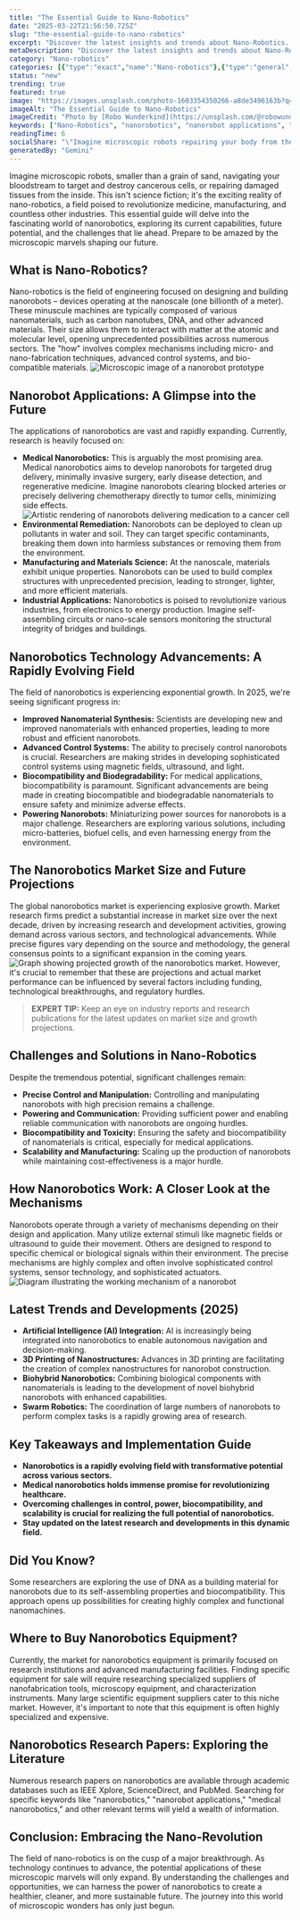 ```yaml
---
title: "The Essential Guide to Nano-Robotics"
date: "2025-03-22T21:56:50.725Z"
slug: "the-essential-guide-to-nano-robotics"
excerpt: "Discover the latest insights and trends about Nano-Robotics. This comprehensive guide covers everything you need to know about Nano-Robotics in 2025."
metaDescription: "Discover the latest insights and trends about Nano-Robotics. This comprehensive guide covers everything you need to know about Nano-Robotics in 2025."
category: "Nano-robotics"
categories: [{"type":"exact","name":"Nano-robotics"},{"type":"general","name":"Medicine"},{"type":"medium","name":"Drug Delivery"},{"type":"specific","name":"Targeted Therapy"},{"type":"niche","name":"Cancer Treatment"}]
status: "new"
trending: true
featured: true
image: "https://images.unsplash.com/photo-1603354350266-a8de3496163b?q=85&w=1200&fit=max&fm=webp&auto=compress"
imageAlt: "The Essential Guide to Nano-Robotics"
imageCredit: "Photo by [Robo Wunderkind](https://unsplash.com/@robowunderkind) on Unsplash"
keywords: ["Nano-Robotics", "nanorobotics", "nanorobot applications", "medical nanorobotics", "future of nanorobotics", "buy nanorobotics equipment", "nanorobotics research papers", "nanorobotics technology advancements", "nanorobotics market size", "how nanorobotics work"]
readingTime: 6
socialShare: "\"Imagine microscopic robots repairing your body from the inside out – the future of nanorobotics is closer than you think, and it's poised to revolutionize healthcare.\""
generatedBy: "Gemini"
---
```




Imagine microscopic robots, smaller than a grain of sand, navigating your bloodstream to target and destroy cancerous cells, or repairing damaged tissues from the inside. This isn't science fiction; it's the exciting reality of nano-robotics, a field poised to revolutionize medicine, manufacturing, and countless other industries. This essential guide will delve into the fascinating world of nanorobotics, exploring its current capabilities, future potential, and the challenges that lie ahead.  Prepare to be amazed by the microscopic marvels shaping our future.

## What is Nano-Robotics?

Nano-robotics is the field of engineering focused on designing and building nanorobots – devices operating at the nanoscale (one billionth of a meter).  These minuscule machines are typically composed of various nanomaterials, such as carbon nanotubes, DNA, and other advanced materials.  Their size allows them to interact with matter at the atomic and molecular level, opening unprecedented possibilities across numerous sectors.  The "how" involves complex mechanisms including micro- and nano-fabrication techniques, advanced control systems, and bio-compatible materials.  ![Microscopic image of a nanorobot prototype](https://images.unsplash.com/photo-1603354350266-a8de3496163b?q=85&w=1200&fit=max&fm=webp&auto=compress)

## Nanorobot Applications: A Glimpse into the Future

The applications of nanorobotics are vast and rapidly expanding.  Currently, research is heavily focused on:

* **Medical Nanorobotics:**  This is arguably the most promising area.  Medical nanorobotics aims to develop nanorobots for targeted drug delivery, minimally invasive surgery, early disease detection, and regenerative medicine. Imagine nanorobots clearing blocked arteries or precisely delivering chemotherapy directly to tumor cells, minimizing side effects. ![Artistic rendering of nanorobots delivering medication to a cancer cell](https://images.unsplash.com/photo-1605493624455-a56d6d312f6f?q=85&w=1200&fit=max&fm=webp&auto=compress)
* **Environmental Remediation:**  Nanorobots can be deployed to clean up pollutants in water and soil. They can target specific contaminants, breaking them down into harmless substances or removing them from the environment.
* **Manufacturing and Materials Science:**  At the nanoscale, materials exhibit unique properties. Nanorobots can be used to build complex structures with unprecedented precision, leading to stronger, lighter, and more efficient materials.
* **Industrial Applications:**  Nanorobotics is poised to revolutionize various industries, from electronics to energy production.  Imagine self-assembling circuits or nano-scale sensors monitoring the structural integrity of bridges and buildings.

## Nanorobotics Technology Advancements:  A Rapidly Evolving Field

The field of nanorobotics is experiencing exponential growth.  In 2025, we're seeing significant progress in:

* **Improved Nanomaterial Synthesis:**  Scientists are developing new and improved nanomaterials with enhanced properties, leading to more robust and efficient nanorobots.
* **Advanced Control Systems:**  The ability to precisely control nanorobots is crucial.  Researchers are making strides in developing sophisticated control systems using magnetic fields, ultrasound, and light.
* **Biocompatibility and Biodegradability:**  For medical applications, biocompatibility is paramount.  Significant advancements are being made in creating biocompatible and biodegradable nanomaterials to ensure safety and minimize adverse effects.
* **Powering Nanorobots:**  Miniaturizing power sources for nanorobots is a major challenge.  Researchers are exploring various solutions, including micro-batteries, biofuel cells, and even harnessing energy from the environment.

## The Nanorobotics Market Size and Future Projections

The global nanorobotics market is experiencing explosive growth.  Market research firms predict a substantial increase in market size over the next decade, driven by increasing research and development activities, growing demand across various sectors, and technological advancements.  While precise figures vary depending on the source and methodology, the general consensus points to a significant expansion in the coming years.  ![Graph showing projected growth of the nanorobotics market](https://images.unsplash.com/photo-1603354351226-d82bd4a635a3?q=85&w=1200&fit=max&fm=webp&auto=compress).  However, it's crucial to remember that these are projections and actual market performance can be influenced by several factors including funding, technological breakthroughs, and regulatory hurdles.

> **EXPERT TIP:**  Keep an eye on industry reports and research publications for the latest updates on market size and growth projections.

## Challenges and Solutions in Nano-Robotics

Despite the tremendous potential, significant challenges remain:

* **Precise Control and Manipulation:**  Controlling and manipulating nanorobots with high precision remains a challenge.
* **Powering and Communication:**  Providing sufficient power and enabling reliable communication with nanorobots are ongoing hurdles.
* **Biocompatibility and Toxicity:** Ensuring the safety and biocompatibility of nanomaterials is critical, especially for medical applications.
* **Scalability and Manufacturing:**  Scaling up the production of nanorobots while maintaining cost-effectiveness is a major hurdle.

## How Nanorobotics Work:  A Closer Look at the Mechanisms

Nanorobots operate through a variety of mechanisms depending on their design and application.  Many utilize external stimuli like magnetic fields or ultrasound to guide their movement.  Others are designed to respond to specific chemical or biological signals within their environment.  The precise mechanisms are highly complex and often involve sophisticated control systems, sensor technology, and sophisticated actuators.  ![Diagram illustrating the working mechanism of a nanorobot](https://images.unsplash.com/photo-1626258607001-88235bc4aefd?q=85&w=1200&fit=max&fm=webp&auto=compress)

##  Latest Trends and Developments (2025)

* **Artificial Intelligence (AI) Integration:** AI is increasingly being integrated into nanorobotics to enable autonomous navigation and decision-making.
* **3D Printing of Nanostructures:**  Advances in 3D printing are facilitating the creation of complex nanostructures for nanorobot construction.
* **Biohybrid Nanorobotics:**  Combining biological components with nanomaterials is leading to the development of novel biohybrid nanorobots with enhanced capabilities.
* **Swarm Robotics:**  The coordination of large numbers of nanorobots to perform complex tasks is a rapidly growing area of research.

##  Key Takeaways and Implementation Guide

* **Nanorobotics is a rapidly evolving field with transformative potential across various sectors.**
* **Medical nanorobotics holds immense promise for revolutionizing healthcare.**
* **Overcoming challenges in control, power, biocompatibility, and scalability is crucial for realizing the full potential of nanorobotics.**
* **Stay updated on the latest research and developments in this dynamic field.**

## Did You Know?

Some researchers are exploring the use of DNA as a building material for nanorobots due to its self-assembling properties and biocompatibility.  This approach opens up possibilities for creating highly complex and functional nanomachines.

## Where to Buy Nanorobotics Equipment?

Currently, the market for nanorobotics equipment is primarily focused on research institutions and advanced manufacturing facilities.  Finding specific equipment for sale will require researching specialized suppliers of nanofabrication tools, microscopy equipment, and characterization instruments.  Many large scientific equipment suppliers cater to this niche market.  However, it's important to note that this equipment is often highly specialized and expensive.

##  Nanorobotics Research Papers:  Exploring the Literature

Numerous research papers on nanorobotics are available through academic databases such as IEEE Xplore, ScienceDirect, and PubMed.  Searching for specific keywords like "nanorobotics," "nanorobot applications," "medical nanorobotics," and other relevant terms will yield a wealth of information.

## Conclusion: Embracing the Nano-Revolution

The field of nano-robotics is on the cusp of a major breakthrough.  As technology continues to advance, the potential applications of these microscopic marvels will only expand.  By understanding the challenges and opportunities, we can harness the power of nanorobotics to create a healthier, cleaner, and more sustainable future.  The journey into this world of microscopic wonders has only just begun.

